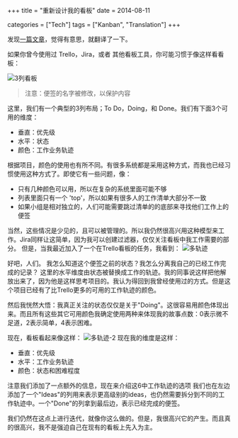 +++
title = "重新设计我的看板"
date = 2014-08-11

categories = ["Tech"]
tags = ["Kanban", "Translation"]
+++

发现[一篇文章](https://matschaffer.com/2014/06/16/rethinking-kanban)，觉得有意思，就翻译了一下。

<!--more-->

如果你曾今使用过 Trello，Jira，或者 其他看板工具，你可能习惯于像这样看看板：

![3列看板](/images/kanban3column.png)
> 注意：便签的名字被修改，以保护内容

这里，我们有一个典型的3列布局；To Do，Doing，和 Done。我们有下面3个可用的维度：

- 垂直：优先级
- 水平：状态
- 颜色：工作业务轨迹

根据项目，颜色的使用也有所不同。有很多系统都是采用这种方式，而我也已经习惯使用这种方式了。即使它有一些问题，像：

- 只有几种颜色可以用，所以在复杂的系统里面可能不够
- 列表里面只有一个 'top'，所以如果有很多人的工作清单大部分不一致
- 如果小组是相对独立的，人们可能需要跳过清单的的底部来寻找他们工作上的便签

当然，这些情况是少见的，且可以被管理的。所以我仍然很高兴用这种模型来工作。Jira同样让这简单，因为我可以创建过滤器，仅仅关注看板中我工作需要的部分。
但是，当我最近加入了一个在Trello看板的任务，我看到：
![多轨迹](/images/kanbanmulticolumn.png)

好吧，人们。
我怎么知道这个便签之前的状态？我怎么分离我自己的已经工作完成的记录？
这里的水平维度由状态被替换成工作的轨迹。我的同事说这样把他解放出来了，因为他是这样思考项目的。我认为得回到我曾经使用过的方式。但是这个项目已经有了比Trello更多的可用的工作轨迹的颜色。

然后我恍然大悟：我真正关注的状态仅仅是关于"Doing"。这很容易用颜色体现出来。而且所有这些其它可用颜色我确定使用两种来体现我的故事点数：0表示微不足道，2表示简单，4表示困难。

现在，看板看起来像这样：
![多轨迹-2](/images/kanbanmulticolumncolored.png)
现在我的维度是这样：

- 垂直：优先级
- 水平：工作业务轨迹
- 颜色：状态和困难程度

注意我们添加了一点额外的信息，现在来介绍这6中工作轨迹的选项
我们也在左边添加了一个"Ideas"的列用来表示更高级别的ideas，也仍然需要拆分到不同的工作轨迹中。一个"Done"的列拿到最后边，表示已经完成的便签。

我们仍然在这点上进行迭代，就像你这么做的。但是，我很高兴它的产生。而且真的很高兴，我不是强迫自己在现有的看板上先入为主。

